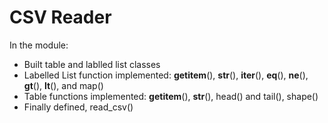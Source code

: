 # CSV Reader 
In the module:
  * Built table and lablled list classes 
  * Labelled List function implemented: __getitem__(), __str__(), __iter__(), __eq__(), __ne__(), __gt__(), __lt__(), and map()
  * Table functions implemented: __getitem__(), __str__(), head() and tail(), shape()
  * Finally defined, read_csv()
  
